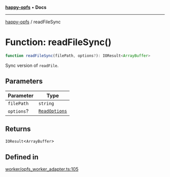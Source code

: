 [**happy-opfs**](../README.md) • **Docs**

***

[happy-opfs](../README.md) / readFileSync

# Function: readFileSync()

```ts
function readFileSync(filePath, options?): IOResult<ArrayBuffer>
```

Sync version of `readFile`.

## Parameters

| Parameter | Type |
| ------ | ------ |
| `filePath` | `string` |
| `options`? | [`ReadOptions`](../interfaces/ReadOptions.md) |

## Returns

`IOResult`\<`ArrayBuffer`\>

## Defined in

[worker/opfs\_worker\_adapter.ts:105](https://github.com/JiangJie/happy-opfs/blob/3f62bbf8fdd56458cded8789b78dded5dd27b670/src/worker/opfs_worker_adapter.ts#L105)

